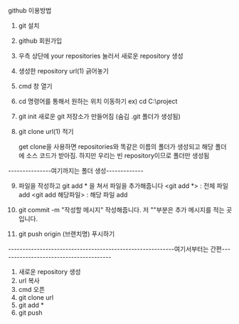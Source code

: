 github 이용방법

1. git 설치 

2. github 회원가입

3. 우측 상단에 your repositories 눌러서 새로운 repository 생성

4. 생성한 repository url(1) 긁어놓기

5. cmd 창 열기

6. cd 명령어를 통해서 원하는 위치 이동하기 ex) cd C:\project


7. git init 
    새로운 git 저장소가 만들어짐 (숨김 .git 폴더가 생성됨)
8. git clone url(1) 적기

    get clone을 사용하면 repositories와 똑같은 이름의 폴더가 생성되고
    해당 폴더에 소스 코드가 받아짐. 하지만 우리는 빈 repository이므로 폴더만 생성됨

---------------여기까지는 폴더 생성-------------

9. 파일을 작성하고 git add * 을 쳐서 파일을 추가해줍니다
    <git add *> : 전체 파일 add
    <git add 해당파일> : 해당 파일 add

10. git commit -m "작성할 메시지" 작성해줍니다.
    저 ""부분은 추가 메시지를 적는 곳입니다.

11. git push origin (브랜치명) 
    푸시하기

----------------------------------------------------------여기서부터는 간편---------------------------------------

1. 새로운 repository 생성
2. url 복사
3. cmd 오픈
4. git clone url
5. git add *
6. git push






